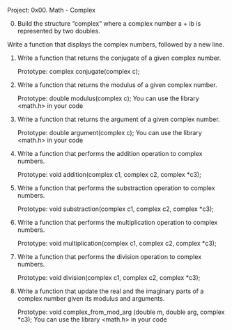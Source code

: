 Project: 0x00. Math - Complex


0. Build the structure “complex” where a complex number a + ib is represented by two doubles.

Write a function that displays the complex numbers, followed by a new line.

1. Write a function that returns the conjugate of a given complex number.

    Prototype: complex conjugate(complex c);

2. Write a function that returns the modulus of a given complex number.

    Prototype: double modulus(complex c);
    You can use the library <math.h> in your code

3. Write a function that returns the argument of a given complex number.

    Prototype: double argument(complex c);
    You can use the library <math.h> in your code

4. Write a function that performs the addition operation to complex numbers.

    Prototype: void addition(complex c1, complex c2, complex *c3);

5. Write a function that performs the substraction operation to complex numbers.

    Prototype: void substraction(complex c1, complex c2, complex *c3);

6. Write a function that performs the multiplication operation to complex numbers.

    Prototype: void multiplication(complex c1, complex c2, complex *c3);

7. Write a function that performs the division operation to complex numbers.

    Prototype: void division(complex c1, complex c2, complex *c3);

8. Write a function that update the real and the imaginary parts of a complex number given its modulus and arguments.

    Prototype: void complex_from_mod_arg (double m, double arg, complex *c3);
    You can use the library <math.h> in your code


